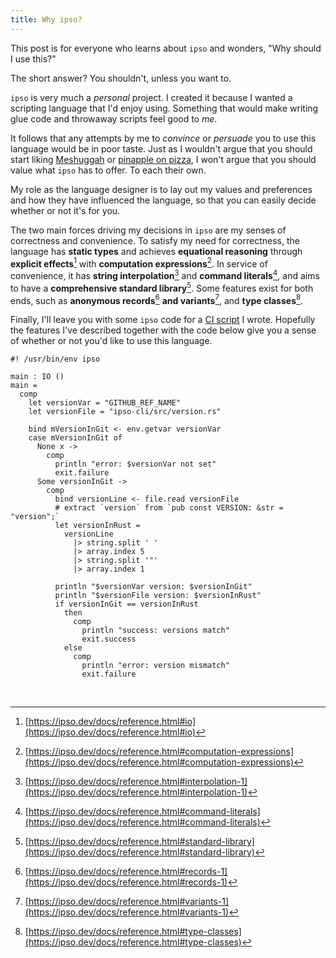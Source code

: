 ```yaml
---
title: Why ipso?
---
```


This post is for everyone who learns about `ipso` and wonders, "Why should I use this?"

The short answer? You shouldn't, unless you want to.

`ipso` is very much a *personal* project. I created it because I wanted a scripting language that I'd
enjoy using. Something that would make writing glue code and throwaway scripts feel good to *me*.

It follows that any attempts by me to *convince* or *persuade* you to use this language would be in
poor taste. Just as I wouldn't argue that you should start liking
[Meshuggah](https://www.youtube.com/watch?v=eX4GOltUDdA) or [pinapple on
pizza](https://en.wikipedia.org/wiki/Hawaiian_pizza), I won't argue that you should value what
`ipso` has to offer. To each their own.

My role as the language designer is to lay out my values and preferences and how they have influenced the
language, so that you can easily decide whether or not it's for you.

The two main forces driving my decisions in `ipso` are my senses of correctness and convenience. To
satisfy my need for correctness, the language has **static types** and achieves **equational
reasoning** through **explicit effects**[^io] with **computation expressions**[^computation-expressions]. In service of convenience, it has **string
interpolation**[^string-interpolation] and **command literals**[^command-literals], and aims to have a
**comprehensive standard library**[^standard-library]. Some features exist for both ends, such as
**anonymous records**[^records] **and variants**[^variants], and **type classes**[^type-classes].

Finally, I'll leave you with some `ipso` code for a [CI
script](https://github.com/LightAndLight/ipso/blob/main/.github/workflows/checkReleaseVersion) I
wrote. Hopefully the features I've described together with the code below give you a sense of
whether or not you'd like to use this language.

```ipso
#! /usr/bin/env ipso

main : IO ()
main =
  comp
    let versionVar = "GITHUB_REF_NAME"
    let versionFile = "ipso-cli/src/version.rs"

    bind mVersionInGit <- env.getvar versionVar
    case mVersionInGit of
      None x ->
        comp
          println "error: $versionVar not set"
          exit.failure
      Some versionInGit ->
        comp
          bind versionLine <- file.read versionFile
          # extract `version` from `pub const VERSION: &str = "version";`
          let versionInRust = 
            versionLine
              |> string.split ' '
              |> array.index 5
              |> string.split '"'
              |> array.index 1
          
          println "$versionVar version: $versionInGit"
          println "$versionFile version: $versionInRust"
          if versionInGit == versionInRust
            then
              comp
                println "success: versions match"
                exit.success
            else
              comp
                println "error: version mismatch"
                exit.failure
```

<br/>

[^io]: [https://ipso.dev/docs/reference.html#io](https://ipso.dev/docs/reference.html#io)
[^computation-expressions]: [https://ipso.dev/docs/reference.html#computation-expressions](https://ipso.dev/docs/reference.html#computation-expressions)
[^string-interpolation]: [https://ipso.dev/docs/reference.html#interpolation-1](https://ipso.dev/docs/reference.html#interpolation-1)
[^command-literals]: [https://ipso.dev/docs/reference.html#command-literals](https://ipso.dev/docs/reference.html#command-literals)
[^standard-library]: [https://ipso.dev/docs/reference.html#standard-library](https://ipso.dev/docs/reference.html#standard-library)
[^records]: [https://ipso.dev/docs/reference.html#records-1](https://ipso.dev/docs/reference.html#records-1)
[^variants]: [https://ipso.dev/docs/reference.html#variants-1](https://ipso.dev/docs/reference.html#variants-1)
[^type-classes]: [https://ipso.dev/docs/reference.html#type-classes](https://ipso.dev/docs/reference.html#type-classes)